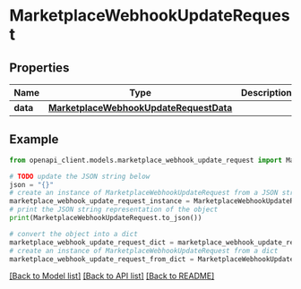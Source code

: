 # MarketplaceWebhookUpdateRequest


## Properties

Name | Type | Description | Notes
------------ | ------------- | ------------- | -------------
**data** | [**MarketplaceWebhookUpdateRequestData**](MarketplaceWebhookUpdateRequestData.md) |  | 

## Example

```python
from openapi_client.models.marketplace_webhook_update_request import MarketplaceWebhookUpdateRequest

# TODO update the JSON string below
json = "{}"
# create an instance of MarketplaceWebhookUpdateRequest from a JSON string
marketplace_webhook_update_request_instance = MarketplaceWebhookUpdateRequest.from_json(json)
# print the JSON string representation of the object
print(MarketplaceWebhookUpdateRequest.to_json())

# convert the object into a dict
marketplace_webhook_update_request_dict = marketplace_webhook_update_request_instance.to_dict()
# create an instance of MarketplaceWebhookUpdateRequest from a dict
marketplace_webhook_update_request_from_dict = MarketplaceWebhookUpdateRequest.from_dict(marketplace_webhook_update_request_dict)
```
[[Back to Model list]](../README.md#documentation-for-models) [[Back to API list]](../README.md#documentation-for-api-endpoints) [[Back to README]](../README.md)


